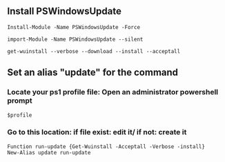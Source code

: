 ## Install PSWindowsUpdate
```shell
Install-Module -Name PSWindowsUpdate -Force
```
```shell
import-Module -Name PSWindowsUpdate --silent
```
```shell
get-wuinstall --verbose --download --install --acceptall
```
## Set an alias "update" for the command
### Locate your ps1 profile file: Open an administrator powershell prompt
```shell
$profile
```
### Go to this location: if file exist: edit it/ if not: create it
```shell
Function run-update {Get-Wuinstall -Acceptall -Verbose -install}
New-Alias update run-update
```
